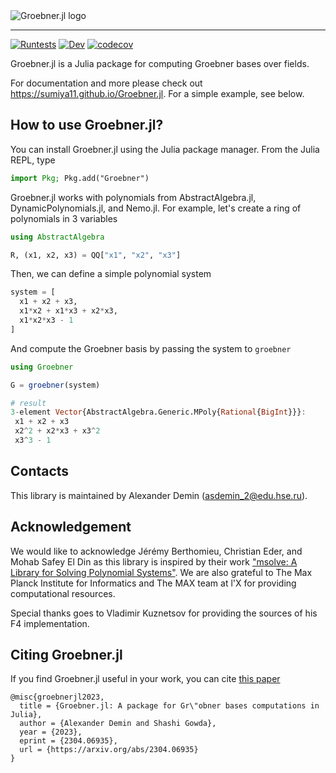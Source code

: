 <div align="left">
    <picture>
        <source media="(prefers-color-scheme: dark)" srcset="https://github.com/sumiya11/Groebner.jl/raw/master/docs/assets/logo-dark-with-text.svg">
      <img alt="Groebner.jl logo" src="https://github.com/sumiya11/Groebner.jl/raw/master/docs/assets/logo-with-text.svg">
    </picture>
</div>

---

[![Runtests](https://github.com/sumiya11/Groebner.jl/actions/workflows/Runtests.yml/badge.svg)](https://github.com/sumiya11/Groebner.jl/actions/workflows/Runtests.yml)
[![Dev](https://img.shields.io/badge/docs-dev-blue.svg)](https://sumiya11.github.io/Groebner.jl)
[![codecov](https://codecov.io/github/sumiya11/Groebner.jl/graph/badge.svg?token=J1SZT8ED9S)](https://codecov.io/github/sumiya11/Groebner.jl)

Groebner.jl is a Julia package for computing Groebner bases over fields.

For documentation and more please check out https://sumiya11.github.io/Groebner.jl.
For a simple example, see below.

## How to use Groebner.jl?

You can install Groebner.jl using the Julia package manager. From the Julia REPL, type

```julia
import Pkg; Pkg.add("Groebner")
```

Groebner.jl works with polynomials from AbstractAlgebra.jl, DynamicPolynomials.jl, and Nemo.jl. For example, let's create a ring of polynomials in 3 variables

```julia
using AbstractAlgebra

R, (x1, x2, x3) = QQ["x1", "x2", "x3"]
```

Then, we can define a simple polynomial system

```julia
system = [
  x1 + x2 + x3,
  x1*x2 + x1*x3 + x2*x3,
  x1*x2*x3 - 1
]
```

And compute the Groebner basis by passing the system to `groebner`

```julia
using Groebner

G = groebner(system)
```
```julia
# result
3-element Vector{AbstractAlgebra.Generic.MPoly{Rational{BigInt}}}:
 x1 + x2 + x3
 x2^2 + x2*x3 + x3^2
 x3^3 - 1
```


## Contacts

This library is maintained by Alexander Demin (<asdemin_2@edu.hse.ru>).

## Acknowledgement

We would like to acknowledge Jérémy Berthomieu, Christian Eder, and Mohab Safey El Din as this library is inspired by their work ["msolve: A Library for Solving Polynomial Systems"](https://arxiv.org/abs/2104.03572). We are also grateful to The Max Planck Institute for Informatics and The MAX team at l'X for providing computational resources.

Special thanks goes to Vladimir Kuznetsov for providing the sources of his F4 implementation.

## Citing Groebner.jl

If you find Groebner.jl useful in your work, you can cite [this paper](https://arxiv.org/abs/2304.06935)

```
@misc{groebnerjl2023,
  title = {Groebner.jl: A package for Gr\"obner bases computations in Julia}, 
  author = {Alexander Demin and Shashi Gowda},
  year = {2023},
  eprint = {2304.06935},
  url = {https://arxiv.org/abs/2304.06935}
}
```
